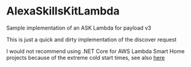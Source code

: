 # AlexaSkillsKitLambda
Sample implementation of an ASK Lambda for payload v3

This is just a quick and dirty implementation of the discover request

I would not recommend using .NET Core for AWS Lambda Smart Home projects because of the extreme cold start times, see also [here](https://theburningmonk.com/2017/06/aws-lambda-compare-coldstart-time-with-different-languages-memory-and-code-sizes/)